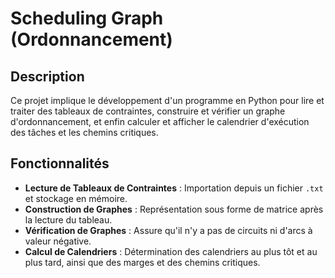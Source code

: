 # Scheduling Graph (Ordonnancement)


## Description
Ce projet implique le développement d'un programme en Python pour lire et traiter des tableaux de contraintes, construire et vérifier un graphe d'ordonnancement, et enfin calculer et afficher le calendrier d'exécution des tâches et les chemins critiques.

## Fonctionnalités
- **Lecture de Tableaux de Contraintes** : Importation depuis un fichier `.txt` et stockage en mémoire.
- **Construction de Graphes** : Représentation sous forme de matrice après la lecture du tableau.
- **Vérification de Graphes** : Assure qu'il n'y a pas de circuits ni d'arcs à valeur négative.
- **Calcul de Calendriers** : Détermination des calendriers au plus tôt et au plus tard, ainsi que des marges et des chemins critiques.
